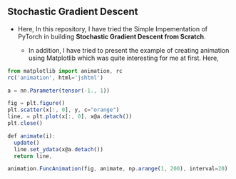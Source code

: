 ## **Stochastic Gradient Descent**
- Here, In this repository, I have tried the Simple Impementation of PyTorch in building **Stochastic Gradient Descent from Scratch**.
   
   - In addition, I have tried to present the example of creating animation using Matplotlib which was quite interesting for me at first. Here,
   
```javascript
from matplotlib import animation, rc
rc('animation', html='jshtml')

a = nn.Parameter(tensor(-1., 1))

fig = plt.figure()
plt.scatter(x[:, 0], y, c="orange")
line, = plt.plot(x[:, 0], x@a.detach())
plt.close()

def animate(i):
  update()
  line.set_ydata(x@a.detach())
  return line,

animation.FuncAnimation(fig, animate, np.arange(1, 200), interval=20)
```
